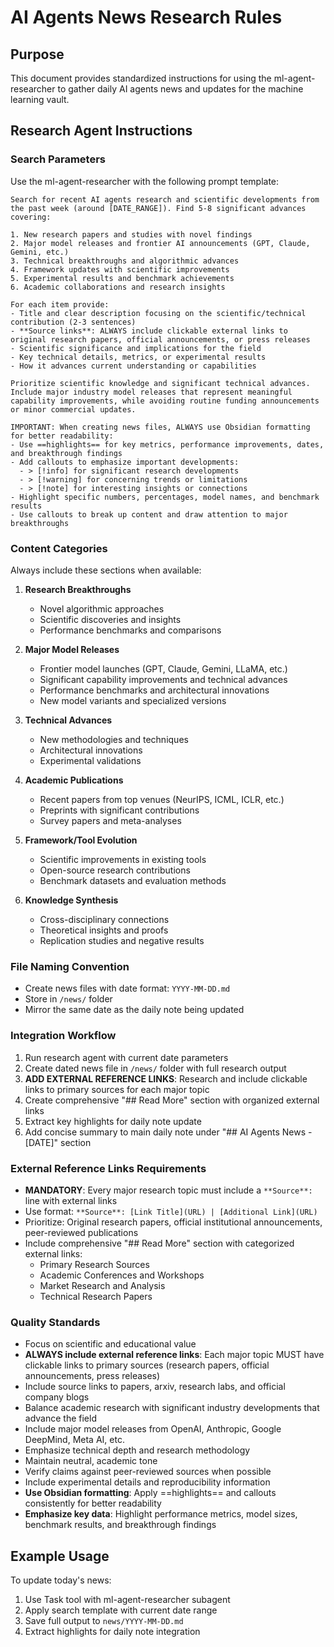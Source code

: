 # AI Agents News Research Rules

## Purpose
This document provides standardized instructions for using the ml-agent-researcher to gather daily AI agents news and updates for the machine learning vault.

## Research Agent Instructions

### Search Parameters
Use the ml-agent-researcher with the following prompt template:

```
Search for recent AI agents research and scientific developments from the past week (around [DATE_RANGE]). Find 5-8 significant advances covering:

1. New research papers and studies with novel findings
2. Major model releases and frontier AI announcements (GPT, Claude, Gemini, etc.)
3. Technical breakthroughs and algorithmic advances
4. Framework updates with scientific improvements
5. Experimental results and benchmark achievements
6. Academic collaborations and research insights

For each item provide:
- Title and clear description focusing on the scientific/technical contribution (2-3 sentences)
- **Source links**: ALWAYS include clickable external links to original research papers, official announcements, or press releases
- Scientific significance and implications for the field
- Key technical details, metrics, or experimental results
- How it advances current understanding or capabilities

Prioritize scientific knowledge and significant technical advances. Include major industry model releases that represent meaningful capability improvements, while avoiding routine funding announcements or minor commercial updates.

IMPORTANT: When creating news files, ALWAYS use Obsidian formatting for better readability:
- Use ==highlights== for key metrics, performance improvements, dates, and breakthrough findings
- Add callouts to emphasize important developments:
  - > [!info] for significant research developments
  - > [!warning] for concerning trends or limitations
  - > [!note] for interesting insights or connections
- Highlight specific numbers, percentages, model names, and benchmark results
- Use callouts to break up content and draw attention to major breakthroughs
```

### Content Categories
Always include these sections when available:

1. **Research Breakthroughs**
   - Novel algorithmic approaches
   - Scientific discoveries and insights  
   - Performance benchmarks and comparisons

2. **Major Model Releases**
   - Frontier model launches (GPT, Claude, Gemini, LLaMA, etc.)
   - Significant capability improvements and technical advances
   - Performance benchmarks and architectural innovations
   - New model variants and specialized versions

3. **Technical Advances**
   - New methodologies and techniques
   - Architectural innovations
   - Experimental validations

4. **Academic Publications**
   - Recent papers from top venues (NeurIPS, ICML, ICLR, etc.)
   - Preprints with significant contributions
   - Survey papers and meta-analyses

5. **Framework/Tool Evolution**
   - Scientific improvements in existing tools
   - Open-source research contributions
   - Benchmark datasets and evaluation methods

6. **Knowledge Synthesis**
   - Cross-disciplinary connections
   - Theoretical insights and proofs
   - Replication studies and negative results

### File Naming Convention
- Create news files with date format: `YYYY-MM-DD.md`
- Store in `/news/` folder
- Mirror the same date as the daily note being updated

### Integration Workflow
1. Run research agent with current date parameters
2. Create dated news file in `/news/` folder with full research output
3. **ADD EXTERNAL REFERENCE LINKS**: Research and include clickable links to primary sources for each major topic
4. Create comprehensive "## Read More" section with organized external links
5. Extract key highlights for daily note update
6. Add concise summary to main daily note under "## AI Agents News - [DATE]" section

### External Reference Links Requirements
- **MANDATORY**: Every major research topic must include a `**Source**:` line with external links
- Use format: `**Source**: [Link Title](URL) | [Additional Link](URL)`
- Prioritize: Original research papers, official institutional announcements, peer-reviewed publications
- Include comprehensive "## Read More" section with categorized external links:
  - Primary Research Sources
  - Academic Conferences and Workshops
  - Market Research and Analysis
  - Technical Research Papers

### Quality Standards
- Focus on scientific and educational value
- **ALWAYS include external reference links**: Each major topic MUST have clickable links to primary sources (research papers, official announcements, press releases)
- Include source links to papers, arxiv, research labs, and official company blogs
- Balance academic research with significant industry developments that advance the field
- Include major model releases from OpenAI, Anthropic, Google DeepMind, Meta AI, etc.
- Emphasize technical depth and research methodology
- Maintain neutral, academic tone
- Verify claims against peer-reviewed sources when possible
- Include experimental details and reproducibility information
- **Use Obsidian formatting**: Apply ==highlights== and callouts consistently for better readability
- **Emphasize key data**: Highlight performance metrics, model sizes, benchmark results, and breakthrough findings

## Example Usage

To update today's news:
1. Use Task tool with ml-agent-researcher subagent
2. Apply search template with current date range
3. Save full output to `news/YYYY-MM-DD.md`
4. Extract highlights for daily note integration